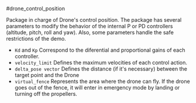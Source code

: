 #drone_control_position

Package in charge of Drone's control position. The package has several parameters to modify the behavior of the internal P or PD controllers (altitude, pitch, roll and yaw). Also, some parameters handle the safe restrictions of the demo.

* `Kd` and `Kp` Correspond to the diferential and proportional gains of each controller.
* `velocity_limit`  Defines the maximum velocities of each control action.
* `delta_pose vector`  Defines the distance (if it's necessary) between the target point and the Drone
* `virtual_fence`  Represents the area where the drone can fly. If the drone goes out of the fence, it will enter in emergency mode by landing or turning off the propellers.
